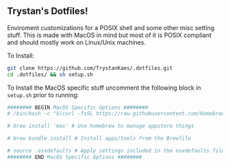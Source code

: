 ## Trystan's Dotfiles!

Enviroment customizations for a POSIX shell and some other misc setting stuff. This is made with MacOS in mind but most of it is POSIX compliant and should mostly work on Linux/Unix machines.

To Install:

```sh
git clone https://github.com/TrystanKaes/.dotfiles.git
cd .dotfiles/ && sh setup.sh
```

To Install the MacOS specific stuff uncomment the following block in `setup.sh` prior to running:
```sh
######## BEGIN MacOS Specific Options ########
# /bin/bash -c "$(curl -fsSL https://raw.githubusercontent.com/Homebrew/install/master/install.sh)" #homebrew

# brew install 'mas' # Use homebrew to manage appstore things 

# brew bundle install # Install apps/tools from the Brewfile

# source .osxdefaults # Apply settings included in the osxdefaults file
######## END MacOS Specific Options ########
```
